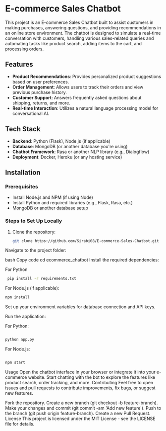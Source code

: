 # E-commerce Sales Chatbot

This project is an E-commerce Sales Chatbot built to assist customers in making purchases, answering questions, and providing recommendations in an online store environment. The chatbot is designed to simulate a real-time conversation with customers, handling various sales-related queries and automating tasks like product search, adding items to the cart, and processing orders.

## Features

- **Product Recommendations**: Provides personalized product suggestions based on user preferences.
- **Order Management**: Allows users to track their orders and view previous purchase history.
- **Customer Support**: Answers frequently asked questions about shipping, returns, and more.
- **Real-time Interaction**: Utilizes a natural language processing model for conversational AI.
  
## Tech Stack

- **Backend**: Python (Flask), Node.js (if applicable)
- **Database**: MongoDB (or another database you're using)
- **Chatbot Framework**: Rasa or another NLP library (e.g., Dialogflow)
- **Deployment**: Docker, Heroku (or any hosting service)

## Installation

### Prerequisites

- Install Node.js and NPM (if using Node)
- Install Python and required libraries (e.g., Flask, Rasa, etc.)
- MongoDB or another database setup

### Steps to Set Up Locally

1. Clone the repository:
   ```bash
   git clone https://github.com/Sirabi08/E-commerce-Sales-Chatbot.git
Navigate to the project folder:

bash
Copy code
cd ecommerce_chatbot
Install the required dependencies:

For Python
```bash
 pip install -r requirements.txt
 ```
For Node.js (if applicable):

   ```bash
npm install
  ```
Set up your environment variables for database connection and API keys.

Run the application:

For Python:
```bash

python app.py
```
For Node.js:
```bash

npm start
```
Usage
Open the chatbot interface in your browser or integrate it into your e-commerce website.
Start chatting with the bot to explore the features like product search, order tracking, and more.
Contributing
Feel free to open issues and pull requests to contribute improvements, fix bugs, or suggest new features.

Fork the repository.
Create a new branch (git checkout -b feature-branch).
Make your changes and commit (git commit -am 'Add new feature').
Push to the branch (git push origin feature-branch).
Create a new Pull Request.
License
This project is licensed under the MIT License - see the LICENSE file for details.
